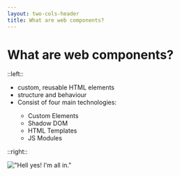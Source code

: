 ```yaml
---
layout: two-cols-header
title: What are web components?
---
```


# What are web components?

::left::

<v-clicks depth="2">

- <mdi-toy-brick /> custom, reusable HTML elements
- <mdi-cursor-default-click /> structure and behaviour
- <mdi-view-grid /> Consist of four main technologies:
  - Custom Elements
  - Shadow DOM
  - HTML Templates
  - JS Modules

</v-clicks>

::right::
<v-click>

!["Hell yes! I'm all in."](/im-all-in.gif)

</v-click>

<!--
# Joe

- Web components are a set of web platform APIs that enable the creation of custom, reusable HTML elements.
- They encapsulate both the structure and behaviour of these elements.
- 4 main techs:
  - Custom Elements - a set of JS APIs that allow you to define custom elements and their behavior - what we think of as "web components"
  - Shadow DOM - used to encapsulate styles and markup - more on this later
  - HTML templates - `<template>` and `<slot>` elements - write templates that are not directly rendered on the page. Reusable
  - JS Modules - encapsulation of scripts
-->
